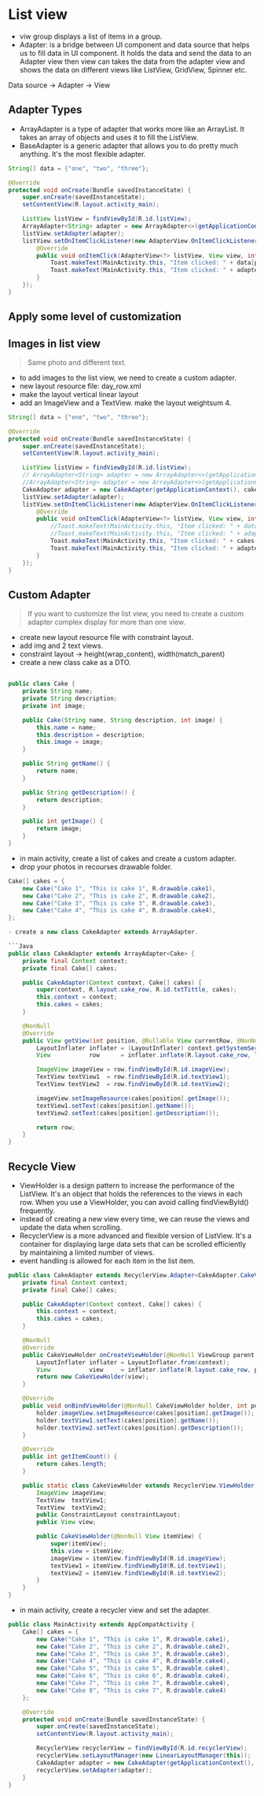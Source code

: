 # List view

- viw group displays a list of items in a group.
- Adapter: is a bridge between UI component and data source that helps us to fill data in UI component. It holds the data and send the data to an Adapter view then view can takes the data from the adapter view and shows the data on different views like ListView, GridView, Spinner etc.

Data source -> Adapter -> View

## Adapter Types

- ArrayAdapter is a type of adapter that works more like an ArrayList. It takes an array of objects and uses it to fill the ListView.
- BaseAdapter is a generic adapter that allows you to do pretty much anything. It's the most flexible adapter.

```Java
String[] data = {"one", "two", "three"};

@Override
protected void onCreate(Bundle savedInstanceState) {
    super.onCreate(savedInstanceState);
    setContentView(R.layout.activity_main);

    ListView listView = findViewById(R.id.listView);
    ArrayAdapter<String> adapter = new ArrayAdapter<>(getApplicationContext(), android.R.layout.simple_list_item_1, data);
    listView.setAdapter(adapter);
    listView.setOnItemClickListener(new AdapterView.OnItemClickListener() {
        @Override
        public void onItemClick(AdapterView<?> listView, View view, int position, long id) {
            Toast.makeText(MainActivity.this, "Item clicked: " + data[position], Toast.LENGTH_SHORT).show();
            Toast.makeText(MainActivity.this, "Item clicked: " + adapter.getItem(position), Toast.LENGTH_SHORT).show();
        }
    });
}
```

## Apply some level of customization

## Images in list view

> Same photo and different text.

- to add images to the list view, we need to create a custom adapter.
- new layout resource file: day_row.xml
- make the layout vertical linear layout
- add an ImageView and a TextView. make the layout weightsum 4.

```Java
String[] data = {"one", "two", "three"};

@Override
protected void onCreate(Bundle savedInstanceState) {
    super.onCreate(savedInstanceState);
    setContentView(R.layout.activity_main);

    ListView listView = findViewById(R.id.listView);
    // ArrayAdapter<String> adapter = new ArrayAdapter<>(getApplicationContext(), android.R.layout.simple_list_item_1, data);
    //ArrayAdapter<String> adapter = new ArrayAdapter<>(getApplicationContext(), R.layout.day_row, R.id.textView, data);
    CakeAdapter adapter = new CakeAdapter(getApplicationContext(), cakes);
    listView.setAdapter(adapter);
    listView.setOnItemClickListener(new AdapterView.OnItemClickListener() {
        @Override
        public void onItemClick(AdapterView<?> listView, View view, int position, long id) {
            //Toast.makeText(MainActivity.this, "Item clicked: " + data[position], Toast.LENGTH_SHORT).show();
            //Toast.makeText(MainActivity.this, "Item clicked: " + adapter.getItem(position), Toast.LENGTH_SHORT).show();
            Toast.makeText(MainActivity.this, "Item clicked: " + cakes[position].getName(), Toast.LENGTH_SHORT).show();
            Toast.makeText(MainActivity.this, "Item clicked: " + adapter.getItem(position).toString(), Toast.LENGTH_SHORT).show();  //override toString in Cake class
        }
    });
}
```

## Custom Adapter

> If you want to customize the list view, you need to create a custom adapter complex display for more than one view.

- create new layout resource file with constraint layout.
- add img and 2 text views.
- constraint layout -> height(wrap_content), width(match_parent)
- create a new class cake as a DTO.

```Java

public class Cake {
    private String name;
    private String description;
    private int image;

    public Cake(String name, String description, int image) {
        this.name = name;
        this.description = description;
        this.image = image;
    }

    public String getName() {
        return name;
    }

    public String getDescription() {
        return description;
    }

    public int getImage() {
        return image;
    }
}
```

- in main activity, create a list of cakes and create a custom adapter.
- drop your photos in recourses drawable folder.

```Java
Cake[] cakes = {
    new Cake("Cake 1", "This is cake 1", R.drawable.cake1),
    new Cake("Cake 2", "This is cake 2", R.drawable.cake2),
    new Cake("Cake 3", "This is cake 3", R.drawable.cake3),
    new Cake("Cake 4", "This is cake 4", R.drawable.cake4),
};

- create a new class CakeAdapter extends ArrayAdapter.

```Java
public class CakeAdapter extends ArrayAdapter<Cake> {
    private final Context context;
    private final Cake[] cakes;

    public CakeAdapter(Context context, Cake[] cakes) {
        super(context, R.layout.cake_row, R.id.txtTittle, cakes);
        this.context = context;
        this.cakes = cakes;
    }

    @NonNull
    @Override
    public View getView(int position, @Nullable View currentRow, @NonNull ViewGroup listView) {
        LayoutInflater inflater = (LayoutInflater) context.getSystemService(Context.LAYOUT_INFLATER_SERVICE);
        View           row      = inflater.inflate(R.layout.cake_row, listView, false);

        ImageView imageView = row.findViewById(R.id.imageView);
        TextView textView1  = row.findViewById(R.id.textView1);
        TextView textView2  = row.findViewById(R.id.textView2);

        imageView.setImageResource(cakes[position].getImage());
        textView1.setText(cakes[position].getName());
        textView2.setText(cakes[position].getDescription());

        return row;
    }
}
```

## Recycle View

- ViewHolder is a design pattern to increase the performance of the ListView. It's an object that holds the references to the views in each row. When you use a ViewHolder, you can avoid calling findViewById() frequently.
- instead of creating a new view every time, we can reuse the views and update the data when scrolling.
- RecyclerView is a more advanced and flexible version of ListView. It's a container for displaying large data sets that can be scrolled efficiently by maintaining a limited number of views.
- event handling is allowed for each item in the list item.

```Java
public class CakeAdapter extends RecyclerView.Adapter<CakeAdapter.CakeViewHolder> {
    private final Context context;
    private final Cake[] cakes;

    public CakeAdapter(Context context, Cake[] cakes) {
        this.context = context;
        this.cakes = cakes;
    }

    @NonNull
    @Override
    public CakeViewHolder onCreateViewHolder(@NonNull ViewGroup parent, int viewType) {
        LayoutInflater inflater = LayoutInflater.from(context);
        View           view     = inflater.inflate(R.layout.cake_row, parent, false);
        return new CakeViewHolder(view);
    }

    @Override
    public void onBindViewHolder(@NonNull CakeViewHolder holder, int position) {
        holder.imageView.setImageResource(cakes[position].getImage());
        holder.textView1.setText(cakes[position].getName());
        holder.textView2.setText(cakes[position].getDescription());
    }

    @Override
    public int getItemCount() {
        return cakes.length;
    }

    public static class CakeViewHolder extends RecyclerView.ViewHolder {
        ImageView imageView;
        TextView  textView1;
        TextView  textView2;
        public ConstraintLayout constraintLayout;
        public View view;

        public CakeViewHolder(@NonNull View itemView) {
            super(itemView);
            this.view = itemView;
            imageView = itemView.findViewById(R.id.imageView);
            textView1 = itemView.findViewById(R.id.textView1);
            textView2 = itemView.findViewById(R.id.textView2);
        }
    }
}
```

- in main activity, create a recycler view and set the adapter.

```Java
public class MainActivity extends AppCompatActivity {
    Cake[] cakes = {
        new Cake("Cake 1", "This is cake 1", R.drawable.cake1),
        new Cake("Cake 2", "This is cake 2", R.drawable.cake2),
        new Cake("Cake 3", "This is cake 3", R.drawable.cake3),
        new Cake("Cake 4", "This is cake 4", R.drawable.cake4),
        new Cake("Cake 5", "This is cake 5", R.drawable.cake4),
        new Cake("Cake 6", "This is cake 6", R.drawable.cake4),
        new Cake("Cake 7", "This is cake 7", R.drawable.cake4),
        new Cake("Cake 8", "This is cake 7", R.drawable.cake4)
    };

    @Override
    protected void onCreate(Bundle savedInstanceState) {
        super.onCreate(savedInstanceState);
        setContentView(R.layout.activity_main);

        RecyclerView recyclerView = findViewById(R.id.recyclerView);
        recyclerView.setLayoutManager(new LinearLayoutManager(this));
        CakeAdapter adapter = new CakeAdapter(getApplicationContext(), cakes);
        recyclerView.setAdapter(adapter);
    }
}
```
